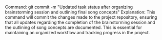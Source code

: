Command: git commit -m "Updated task status after organizing brainstorming session and outlining final song concepts"
Explanation: This command will commit the changes made to the project repository, ensuring that all updates regarding the completion of the brainstorming session and the outlining of song concepts are documented. This is essential for maintaining an organized workflow and tracking progress in the project.
